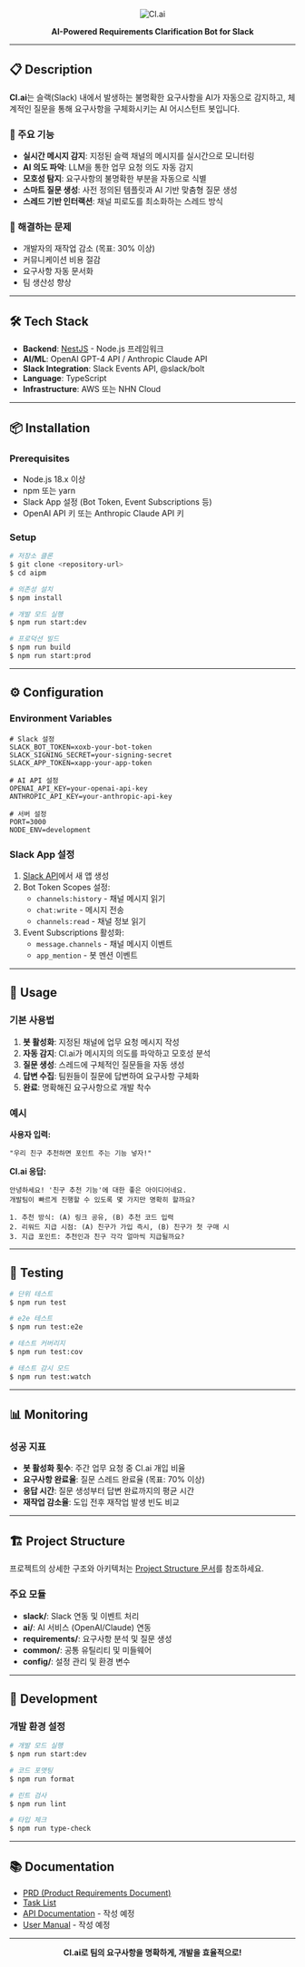 <p align="center">
  <img src="https://img.shields.io/badge/Cl.ai-AI%20Requirements%20Bot-blue?style=for-the-badge&logo=slack" alt="Cl.ai" />
</p>

<p align="center">
  <strong>AI-Powered Requirements Clarification Bot for Slack</strong>
</p>

---

## 📋 Description

**Cl.ai**는 슬랙(Slack) 내에서 발생하는 불명확한 요구사항을 AI가 자동으로 감지하고, 체계적인 질문을 통해 요구사항을 구체화시키는 AI 어시스턴트 봇입니다.

### 🎯 주요 기능

- **실시간 메시지 감지**: 지정된 슬랙 채널의 메시지를 실시간으로 모니터링
- **AI 의도 파악**: LLM을 통한 업무 요청 의도 자동 감지
- **모호성 탐지**: 요구사항의 불명확한 부분을 자동으로 식별
- **스마트 질문 생성**: 사전 정의된 템플릿과 AI 기반 맞춤형 질문 생성
- **스레드 기반 인터랙션**: 채널 피로도를 최소화하는 스레드 방식

### 🚀 해결하는 문제

- 개발자의 재작업 감소 (목표: 30% 이상)
- 커뮤니케이션 비용 절감
- 요구사항 자동 문서화
- 팀 생산성 향상

---

## 🛠️ Tech Stack

- **Backend**: [NestJS](https://nestjs.com/) - Node.js 프레임워크
- **AI/ML**: OpenAI GPT-4 API / Anthropic Claude API
- **Slack Integration**: Slack Events API, @slack/bolt
- **Language**: TypeScript
- **Infrastructure**: AWS 또는 NHN Cloud

---

## 📦 Installation

### Prerequisites

- Node.js 18.x 이상
- npm 또는 yarn
- Slack App 설정 (Bot Token, Event Subscriptions 등)
- OpenAI API 키 또는 Anthropic Claude API 키

### Setup

```bash
# 저장소 클론
$ git clone <repository-url>
$ cd aipm

# 의존성 설치
$ npm install

# 개발 모드 실행
$ npm run start:dev

# 프로덕션 빌드
$ npm run build
$ npm run start:prod
```

---

## ⚙️ Configuration

### Environment Variables

```env
# Slack 설정
SLACK_BOT_TOKEN=xoxb-your-bot-token
SLACK_SIGNING_SECRET=your-signing-secret
SLACK_APP_TOKEN=xapp-your-app-token

# AI API 설정
OPENAI_API_KEY=your-openai-api-key
ANTHROPIC_API_KEY=your-anthropic-api-key

# 서버 설정
PORT=3000
NODE_ENV=development
```

### Slack App 설정

1. [Slack API](https://api.slack.com/apps)에서 새 앱 생성
2. Bot Token Scopes 설정:
   - `channels:history` - 채널 메시지 읽기
   - `chat:write` - 메시지 전송
   - `channels:read` - 채널 정보 읽기
3. Event Subscriptions 활성화:
   - `message.channels` - 채널 메시지 이벤트
   - `app_mention` - 봇 멘션 이벤트

---

## 🚀 Usage

### 기본 사용법

1. **봇 활성화**: 지정된 채널에 업무 요청 메시지 작성
2. **자동 감지**: Cl.ai가 메시지의 의도를 파악하고 모호성 분석
3. **질문 생성**: 스레드에 구체적인 질문들을 자동 생성
4. **답변 수집**: 팀원들이 질문에 답변하여 요구사항 구체화
5. **완료**: 명확해진 요구사항으로 개발 착수

### 예시

**사용자 입력:**

```
"우리 친구 추천하면 포인트 주는 기능 넣자!"
```

**Cl.ai 응답:**

```
안녕하세요! '친구 추천 기능'에 대한 좋은 아이디어네요.
개발팀이 빠르게 진행할 수 있도록 몇 가지만 명확히 할까요?

1. 추천 방식: (A) 링크 공유, (B) 추천 코드 입력
2. 리워드 지급 시점: (A) 친구가 가입 즉시, (B) 친구가 첫 구매 시
3. 지급 포인트: 추천인과 친구 각각 얼마씩 지급될까요?
```

---

## 🧪 Testing

```bash
# 단위 테스트
$ npm run test

# e2e 테스트
$ npm run test:e2e

# 테스트 커버리지
$ npm run test:cov

# 테스트 감시 모드
$ npm run test:watch
```

---

## 📊 Monitoring

### 성공 지표

- **봇 활성화 횟수**: 주간 업무 요청 중 Cl.ai 개입 비율
- **요구사항 완료율**: 질문 스레드 완료율 (목표: 70% 이상)
- **응답 시간**: 질문 생성부터 답변 완료까지의 평균 시간
- **재작업 감소율**: 도입 전후 재작업 발생 빈도 비교

---

## 🏗️ Project Structure

프로젝트의 상세한 구조와 아키텍처는 [Project Structure 문서](docs/project-structure.md)를 참조하세요.

### 주요 모듈

- **slack/**: Slack 연동 및 이벤트 처리
- **ai/**: AI 서비스 (OpenAI/Claude) 연동
- **requirements/**: 요구사항 분석 및 질문 생성
- **common/**: 공통 유틸리티 및 미들웨어
- **config/**: 설정 관리 및 환경 변수

---

## 🔧 Development

### 개발 환경 설정

```bash
# 개발 모드 실행
$ npm run start:dev

# 코드 포맷팅
$ npm run format

# 린트 검사
$ npm run lint

# 타입 체크
$ npm run type-check
```

---

## 📚 Documentation

- [PRD (Product Requirements Document)](docs/prd.md)
- [Task List](docs/tasklist.md)
- [API Documentation](docs/api.md) - 작성 예정
- [User Manual](docs/user-manual.md) - 작성 예정

---

<p align="center">
  <strong>Cl.ai로 팀의 요구사항을 명확하게, 개발을 효율적으로!</strong>
</p>
